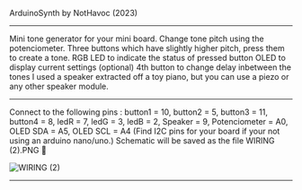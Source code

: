   ArduinoSynth by NotHavoc (2023)
  ***

  Mini tone generator for your mini board.
  Change tone pitch using the potenciometer.
  Three buttons which have slightly higher pitch, press them to create a tone.
  RGB LED to indicate the status of pressed button
  OLED to display current settings (optional)
  4th button to change delay inbetween the tones
  I used a speaker extracted off a toy piano, but you can use a piezo or any other speaker module.
  ***

  Connect to the following pins :
    button1 = 10,
    button2 = 5,
    button3 = 11,
    button4 = 8,
    ledR = 7,
    ledG = 3,
    ledB = 2,
    Speaker = 9,
    Potenciometer = A0,
    OLED SDA = A5,
    OLED SCL = A4 (Find I2C pins for your board if your not using an arduino nano/uno.)
    Schematic will be saved as the file WIRING (2).PNG 📸
    
   ![WIRING (2)](https://github.com/NotHavocc/ArduinoSynth/assets/135747967/836d5792-fe51-4256-9b05-6646dc761a45)




   ***
